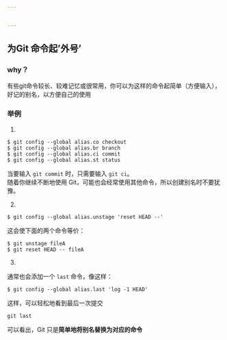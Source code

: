 ```yaml
---


---
```


<h2 id="为git-命令起外号">为Git 命令起’外号’</h2>
<h3 id="why？">why？</h3>
<p>有些git命令较长、较难记忆或很常用，你可以为这样的命令起简单（方便输入），好记的别名，以方便自己的使用</p>
<h3 id="举例">举例</h3>
<ol>
<li></li>
</ol>
<pre class=" language-console"><code class="prism  language-console">$ git config --global alias.co checkout
$ git config --global alias.br branch
$ git config --global alias.ci commit
$ git config --global alias.st status
</code></pre>
<p>当要输入 <code>git commit</code> 时，只需要输入 <code>git ci</code>。<br>
随着你继续不断地使用 Git，可能也会经常使用其他命令，所以创建别名时不要犹豫。</p>
<ol start="2">
<li></li>
</ol>
<pre class=" language-console"><code class="prism  language-console">$ git config --global alias.unstage 'reset HEAD --'
</code></pre>
<p>这会使下面的两个命令等价：</p>
<pre class=" language-console"><code class="prism  language-console">$ git unstage fileA
$ git reset HEAD -- fileA
</code></pre>
<ol start="3">
<li></li>
</ol>
<p>通常也会添加一个  <code>last</code>  命令，像这样：</p>
<pre class=" language-console"><code class="prism  language-console">$ git config --global alias.last 'log -1 HEAD'
</code></pre>
<p>这样，可以轻松地看到最后一次提交</p>
<pre class=" language-console"><code class="prism  language-console">git last
</code></pre>
<p>可以看出，Git 只是<strong>简单地将别名替换为对应的命令</strong></p>

